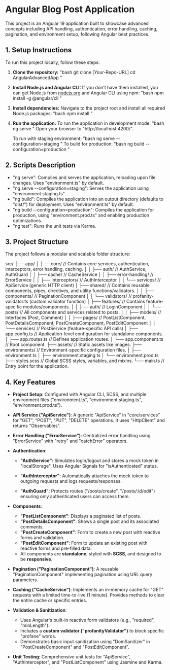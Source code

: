 # Angular Blog Post Application

This project is an Angular 19 application built to showcase advanced concepts including API handling, authentication, error handling, caching, pagination, and environment setup, following Angular best practices.

## 1. Setup Instructions

To run this project locally, follow these steps:

1.  **Clone the repository:**
    "bash
    git clone [Your-Repo-URL]
    cd AngularAdvancedApp
    "
2.  **Install Node.js and Angular CLI:**
    If you don't have them installed, you can get Node.js from [nodejs.org](https://nodejs.org/en/) and Angular CLI using npm:
    "bash
    npm install -g @angular/cli
    "
3.  **Install dependencies:**
    Navigate to the project root and install all required Node.js packages:
    "bash
    npm install
    "
4.  **Run the application:**
    To run the application in development mode:
    "bash
    ng serve
    "
    Open your browser to "http://localhost:4200/".

    To run with staging environment:
    "bash
    ng serve --configuration=staging
    "
    To build for production:
    "bash
    ng build --configuration=production
    "

## 2. Scripts Description

* "ng serve": Compiles and serves the application, reloading upon file changes. Uses "environment.ts" by default.
* "ng serve --configuration=staging": Serves the application using "environment.staging.ts".
* "ng build": Compiles the application into an output directory (defaults to "dist/") for deployment. Uses "environment.ts" by default.
* "ng build --configuration=production": Compiles the application for production, using "environment.prod.ts" and enabling production optimizations.
* "ng test": Runs the unit tests via Karma.


## 3. Project Structure

The project follows a modular and scalable folder structure:

src/
├── app/
│   ├── core/                  // Contains core services, authentication, interceptors, error handling, caching.
│   │   ├── auth/              // AuthService, AuthGuard
│   │   ├── cache/             // CacheService
│   │   ├── error-handling/    // ErrorService
│   │   ├── interceptors/      // AuthInterceptor
│   │   └── services/          // ApiService (generic HTTP client)
│   ├── shared/                // Contains reusable components, pipes, directives, and utility functions/validators.
│   │   ├── components/        // PaginationComponent
│   │   └── validators/        // profanity-validator.ts (custom validator function)
│   ├── features/              // Contains feature-specific modules/components.
│   │   ├── auth/              // LoginComponent
│   │   └── posts/             // All components and services related to posts.
│   │       ├── models/        // Interfaces (Post, Comment)
│   │       ├── pages/         // PostListComponent, PostDetailsComponent, PostCreateComponent, PostEditComponent
│   │       └── services/      // PostService (feature-specific API calls)
│   ├── app.config.ts          // Application-level configuration for standalone components.
│   ├── app.routes.ts          // Defines application routes.
│   └── app.component.ts       // Root component.
├── assets/                    // Static assets like images.
├── environments/              // Environment-specific configuration files.
│   ├── environment.ts
│   ├── environment.staging.ts
│   └── environment.prod.ts
├── styles.scss                // Global SCSS styles, variables, and mixins.
└── main.ts                    // Entry point for the application.


## 4. Key Features

* **Project Setup**: Configured with Angular CLI, SCSS, and multiple environment files ("environment.ts", "environment.staging.ts", "environment.prod.ts").

* **API Service ("ApiService")**: A generic "ApiService" in "core/services" for "GET", "POST", "PUT", "DELETE" operations. It uses "HttpClient" and returns "Observables".

* **Error Handling ("ErrorService")**: Centralized error handling using "ErrorService" with "retry" and "catchError" operators.

* **Authentication**:
    * **"AuthService"**: Simulates login/logout and stores a mock token in "localStorage". Uses Angular Signals for "isAuthenticated" status.

    * **"AuthInterceptor"**: Automatically attaches the mock token to outgoing requests and logs requests/responses. 

    * **"AuthGuard"**: Protects routes ("/posts/create", "/posts/:id/edit") ensuring only authenticated users can access them.
* **Components**:

    * **"PostListComponent"**: Displays a paginated list of posts.
    * **"PostDetailsComponent"**: Shows a single post and its associated comments.
    * **"PostCreateComponent"**: Form to create a new post with reactive forms and validation.
    * **"PostEditComponent"**: Form to update an existing post with reactive forms and pre-filled data.
    * All components are **standalone**, styled with **SCSS**, and designed to be **responsive**.

* **Pagination ("PaginationComponent")**: A reusable "PaginationComponent" implementing pagination using URL query parameters.

* **Caching ("CacheService")**: Implements an in-memory cache for "GET" requests with a limited time-to-live (1 minute). Provides methods to clear the entire cache or specific entries.

* **Validation & Sanitization**:
    * Uses Angular's built-in reactive form validators (e.g., "required", "minLength").
    * Includes a **custom validator ("profanityValidator")** to block specific "profane" words.
    * Demonstrates basic input sanitization using "DomSanitizer" in "PostCreateComponent" and "PostEditComponent".

* **Unit Testing**: Comprehensive unit tests for "ApiService", "AuthInterceptor", and "PostListComponent" using Jasmine and Karma.

